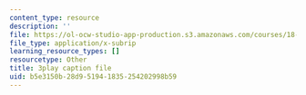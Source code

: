 ```yaml
---
content_type: resource
description: ''
file: https://ol-ocw-studio-app-production.s3.amazonaws.com/courses/18-06sc-linear-algebra-fall-2011/b5e3150b28d951941835254202998b59_9Q1q7s1jTzU.srt
file_type: application/x-subrip
learning_resource_types: []
resourcetype: Other
title: 3play caption file
uid: b5e3150b-28d9-5194-1835-254202998b59
---
```

